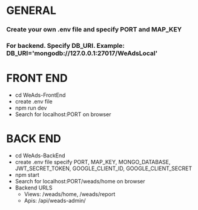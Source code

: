 # GENERAL
### Create your own .env file and specify PORT and MAP_KEY
### For backend. Specify DB_URI. Example: DB_URI='mongodb://127.0.0.1:27017/WeAdsLocal'

# FRONT END

- cd WeAds-FrontEnd
- create .env file
- npm run dev
- Search for localhost:PORT on browser

# BACK END

- cd WeAds-BackEnd
- create .env file specify PORT, MAP_KEY, MONGO_DATABASE, JWT_SECRET_TOKEN, GOOGLE_CLIENT_ID, GOOGLE_CLIENT_SECRET
- npm start
- Search for localhost:PORT/weads/home on browser
- Backend URLS
  - Views: /weads/home, /weads/report
  - Apis: /api/weads-admin/
